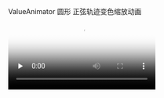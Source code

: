 ValueAnimator
圆形 正弦轨迹变色缩放动画
<video id="video" controls="" preload="none" poster="https://github.com/willkernel/PointSinDemo/blob/master/screenVideo_20190306221838.JPG">
    <source id="mp4" src="https://github.com/willkernel/PointSinDemo/blob/master/screenVideo.mp4" type="video/mp4">
</video>

